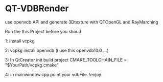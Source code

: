 # QT-VDBRender
use openvdb API and generate 3Dtexture with QTOpenGL and RayMarching

Run the this Project before you shoud:
	
1: install vcpkg

2: vcpkg install openvdb  (i use this openvdb10.0 ...)

3: In QtCreator init build project CMAKE_TOOLCHAIN_FILE = "$YourPath/vcpkg.cmake"

4: in mainwindow.cpp point your vdbFile. !enjoy
